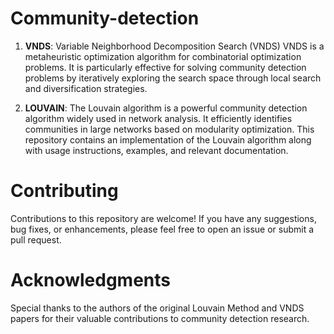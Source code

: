 # Community-detection

1. **VNDS**: Variable Neighborhood Decomposition Search (VNDS)
VNDS is a metaheuristic optimization algorithm for combinatorial optimization problems. It is particularly effective for solving community detection problems by iteratively exploring the search space through local search and diversification strategies.

2. **LOUVAIN**: 
The Louvain algorithm is a powerful community detection algorithm widely used in network analysis. It efficiently identifies communities in large networks based on modularity optimization. This repository contains an implementation of the Louvain algorithm along with usage instructions, examples, and relevant documentation.

# Contributing

Contributions to this repository are welcome! If you have any suggestions, bug fixes, or enhancements, please feel free to open an issue or submit a pull request.

# Acknowledgments

Special thanks to the authors of the original Louvain Method and VNDS papers for their valuable contributions to community detection research.

